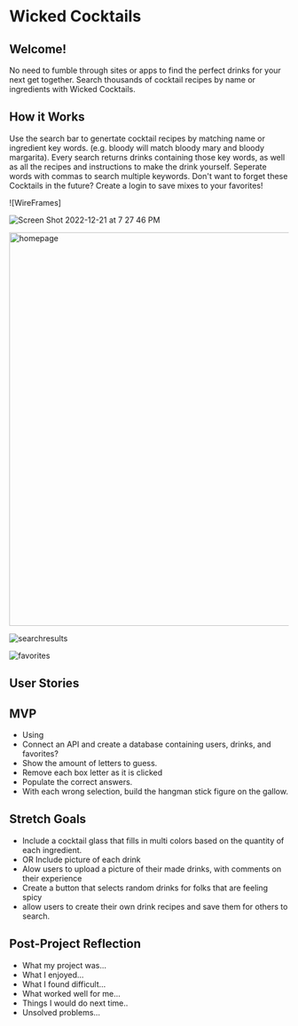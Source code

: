 # Wicked Cocktails

## Welcome!

No need to fumble through sites or apps to find the perfect drinks for your next get together. Search thousands of cocktail recipes by name or ingredients with Wicked Cocktails.

## How it Works

Use the search bar to genertate cocktail recipes by matching name or ingredient key words. (e.g. bloody will match bloody mary and bloody margarita). Every search returns drinks containing those key words, as well as all the recipes and instructions to make the drink yourself. Seperate words with commas to search multiple keywords. Don't want to forget these Cocktails in the future? Create a login to save mixes to your favorites!

![WireFrames]

![Screen Shot 2022-12-21 at 7 27 46 PM](https://user-images.githubusercontent.com/115594817/209176372-02e4c9d7-a0ad-4559-ab56-e4090a2afd1a.png)

<img width="710" alt="homepage" src="https://user-images.githubusercontent.com/115594817/209176215-2cc3bdee-471c-44b0-9eae-e5a41797d0f9.png">

![searchresults](https://user-images.githubusercontent.com/115594817/209176304-91e0f964-0d03-4a19-a3e8-7fc0e689e403.png)

![favorites](https://user-images.githubusercontent.com/115594817/209176409-33f40638-3a6c-4d49-9322-2d3db1f2af8b.png)



## User Stories

## MVP

- Using
- Connect an API and create a database containing users, drinks, and favorites?
- Show the amount of letters to guess.
- Remove each box letter as it is clicked
- Populate the correct answers.
- With each wrong selection, build the hangman stick figure on the gallow.

## Stretch Goals

- Include a cocktail glass that fills in multi colors based on the quantity of each ingredient. 
- OR Include picture of each drink
- Alow users to upload a picture of their made drinks, with comments on their experience
- Create a button that selects random drinks for folks that are feeling spicy 
- allow users to create their own drink recipes and save them for others to search.

## Post-Project Reflection

- What my project was...
- What I enjoyed...
- What I found difficult...
- What worked well for me...
- Things I would do next time..
- Unsolved problems...
